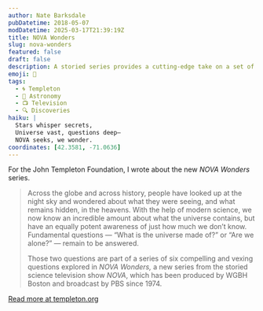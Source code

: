 ```yaml
---
author: Nate Barksdale
pubDatetime: 2018-05-07
modDatetime: 2025-03-17T21:39:19Z
title: NOVA Wonders
slug: nova-wonders
featured: false
draft: false
description: A storied series provides a cutting-edge take on a set of age-old questions
emoji: 🌌
tags:
  - 🌀 Templeton
  - 🌌 Astronomy
  - 📺 Television
  - 🔍 Discoveries
haiku: |
  Stars whisper secrets,  
  Universe vast, questions deep—  
  NOVA seeks, we wonder.
coordinates: [42.3581, -71.0636]
---
```


For the John Templeton Foundation, I wrote about the new _NOVA Wonders_ series.

> Across the globe and across history, people have looked up at the night sky and wondered about what they were seeing, and what remains hidden, in the heavens. With the help of modern science, we now know an incredible amount about what the universe contains, but have an equally potent awareness of just how much we don’t know. Fundamental questions — “What is the universe made of?” or “Are we alone?” — remain to be answered.
>
> Those two questions are part of a series of six compelling and vexing questions explored in _NOVA Wonders,_ a new series from the storied science television show _NOVA_, which has been produced by WGBH Boston and broadcast by PBS since 1974.

[Read more at templeton.org](https://www.templeton.org/news/nova-wonders)
